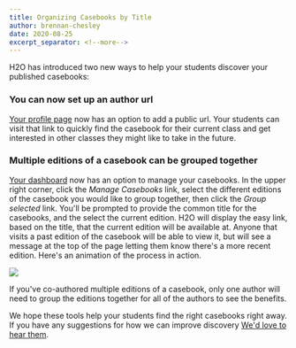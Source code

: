 ```yaml
---
title: Organizing Casebooks by Title
author: brennan-chesley
date: 2020-08-25
excerpt_separator: <!--more-->
---
```


H2O has introduced two new ways to help your students discover your published casebooks:

### You can now set up an author url

[Your profile page](https://opencasebook.org/accounts/edit/) now has an option to add a public url. Your students can visit that link to quickly find the casebook for their current class and get interested in other classes they might like to take in the future. 

<!--more-->

### Multiple editions of a casebook can be grouped together

[Your dashboard](https://opencasebook.org/accounts/login/?next=http%3A%2F%2Fopencasebook.org%2F) now has an option to manage your casebooks. In the upper right corner, click the <em>Manage Casebooks</em> link, select the different editions of the casebook you would like to group together, then click the <em>Group selected</em> link. You'll be prompted to provide the common title for the casebooks, and the select the current edition. H2O will display the easy link, based on the title, that the current edition will be available at. Anyone that visits a past edition of the casebook will be able to view it, but will see a message at the top of the page letting them know there's a more recent edition. Here's an animation of the process in action.

![](/assets/images/grouping-casebooks.gif)

If you've co-authored multiple editions of a casebook, only one author will need to group the editions together for all of the authors to see the benefits. 

We hope these tools help your students find the right casebooks right away. If you have any suggestions for how we can improve discovery <a href="mailto:info@opencasebook.org">We'd love to hear them</a>.
